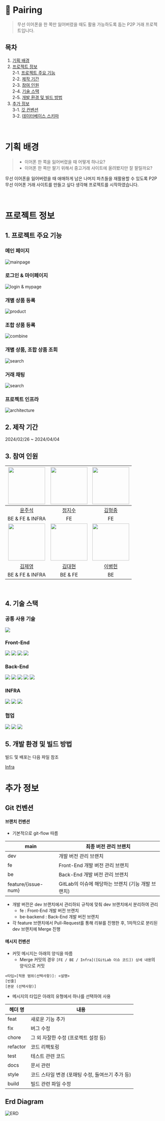 # 🎎 Pairing

> 무선 이어폰을 한 쪽만 잃어버렸을 때도 활용 가능하도록 돕는 P2P 거래 프로젝트입니다.

## 목차

1. [기획 배경](#기획-배경)
2. [프로젝트 정보](#프로젝트-정보)  
   2-1. [프로젝트 주요 기능](#1-프로젝트-주요-기능)  
   2-2. [제작 기간](#2-제작-기간)  
   2-3. [참여 인원](#3-참여-인원)  
   2-4. [기술 스택](#4-기술-스택)  
   2-5. [개발 환경 및 빌드 방법](#5-개발-환경-및-빌드-방법)
3. [추가 정보](#추가-정보)  
   3-1. [깃 컨벤션](#git-컨벤션)  
   3-2. [데이터베이스 스키마](#데이터베이스-스키마)

<br/>

# 기획 배경

>
> - 이어폰 한 쪽을 잃어버렸을 때 어떻게 하나요?
> - 이어폰 한 쪽만 팔기 위해서 중고거래 사이트에 올려봤지만 잘 팔릴까요?

무선 이어폰을 잃어버렸을 때 애매하게 남은 나머지 파츠들을 재활용할 수 있도록 P2P 무선 이어폰 거래 사이트를 만들고 싶다 생각해 프로젝트를 시작하였습니다.

<br/>

# 프로젝트 정보

## 1. 프로젝트 주요 기능

### 메인 페이지
![mainpage](/uploads/9bcd06615ca3cdb25c2a5e112ce8c45f/mainpage.PNG)

### 로그인 & 마이페이지
![login & mypage](/uploads/685fc2c584e5fcc6a117f342b8d34c66/login.gif)

### 개별 상품 등록
![product](/uploads/4e8ea549d0fbf16ea7e646491e8403b6/product.gif)

### 조합 상품 등록
![combine](/uploads/8d6dc7892d41253151defd45d47c3784/last.gif)

### 개별 상품, 조합 상품 조회
![search](/uploads/a8388dba094fe18552a8d981875f05e2/search.gif)

### 거래 채팅
![search](/uploads/f8d7f09b916ebe5207b2e068f0aa1ea7/chat.PNG)

### 


### 프로젝트 인프라

![architecture](/uploads/d889c489f034e1eaf43059ab04fcbeb0/%EC%95%84%ED%82%A4_pairing_final.PNG)

## 2. 제작 기간

2024/02/26 ~ 2024/04/04

## 3. 참여 인원

| <img src="https://github.com/AMIVAYUN.png" width="120" height="120"/>  |   <img src="https://github.com/d2doo.png" width="120" height="120">   | <img src="https://github.com/dkdo1406.png" width="120" height="120"> | 
|:----------------------------------------------------------------------:|:---------------------------------------------------------------------:|:--------------------------------------------------------------------:| 
|                   [윤주석](https://github.com/AMIVAYUN)                   |                    [정지수](https://github.com/d2doo)                    |                  [김형중](https://github.com/dkdo1406)                  |
|                            BE & FE & INFRA                             |                                  FE                                   |                                  FE                                  |
|  <img src="https://github.com/kjy0349.png" width="120" height="120">   | <img src="https://github.com/Hyunnique.png" width="120" height="120"> | <img src="https://github.com/Hunnibs.png" width="120" height="120"/> | 
|                   [김제영](https://github.com/kjy0349)                    |                  [김대현](https://github.com/Hyunnique)                  |                  [이병헌](https://github.com/Hunnibs)                   |
|                            BE & FE & INFRA                             |                                BE & FE                                |                                  BE                                  |

<br/>

## 4. 기술 스택

### 공통 사용 기술

<img src="https://img.shields.io/badge/JWT-A100FF?style=for-the-badge">

### Front-End
<img src="https://img.shields.io/badge/typescript-3178C6?style=for-the-badge"> <img src="https://img.shields.io/badge/react-61DAFB?style=for-the-badge"> <img src="https://img.shields.io/badge/zustand-592E42?style=for-the-badge"> <img src="https://img.shields.io/badge/tailwind_css-06B6D4?style=for-the-badge">

### Back-End

<img src="https://img.shields.io/badge/java_21-007396?style=for-the-badge"> <img src="https://img.shields.io/badge/Postgre-4479A1?style=for-the-badge"> <img src="https://img.shields.io/badge/springboot_3-6DB33F?style=for-the-badge"> <img src="https://img.shields.io/badge/JPA-FFFFCC?style=for-the-badge"> <img src="https://img.shields.io/badge/KAFKA-9e00ff?style=for-the-badge"> 

### INFRA

<img src="https://img.shields.io/badge/DOCKER-1d63ed?style=for-the-badge"> <img src="https://img.shields.io/badge/JENKINS-cc3631?style=for-the-badge"> <img src="https://img.shields.io/badge/aws_EC2-ed8233?style=for-the-badge">

### 협업

<img src="https://img.shields.io/badge/git-F05032?style=for-the-badge&logo=git&logoColor=white"> <img src="https://img.shields.io/badge/jira-0052CC?style=for-the-badge&logo=jira&logoColor=white">  <img src="https://img.shields.io/badge/notion-000000?style=for-the-badge&logo=notion&logoColor=white"> 

## 5. 개발 환경 및 빌드 방법

빌드 및 배포는 다음 파일 참조

[Infra](https://lab.ssafy.com/s10-blockchain-contract-sub2/S10P22A709/-/blob/main/exec/1.%20%ED%8F%AC%ED%8C%85%20%EB%A9%94%EB%89%B4%EC%96%BC/%ED%8F%AC%ED%8C%85%EB%A9%94%EB%89%B4%EC%96%BC.pdf?ref_type=heads)

# 추가 정보

Git 컨벤션
---

#### 브랜치 컨벤션

- 기본적으로 git-flow 따름

| main                | 최종 버전 관리 브랜치                     |
|---------------------|----------------------------------|
| dev                 | 개발 버전 관리 브랜치                     |
| fe                  | Front-End 개발 버전 관리 브랜치           |
| be                  | Back-End 개발 버전 관리 브랜치            |
| feature/{issue-num} | GitLab의 이슈에 해당하는 브랜치 (기능 개발 브랜치) |

- 개발 버전은 dev 브랜치에서 관리하되 규칙에 맞춰 dev 브랜치에서 분리하여 관리
    - fe : Front-End 개발 버전 브랜치
    - be-backend : Back-End 개발 버전 브랜치
- 각 feature 브랜치에서 Pull-Request를 통해 리뷰를 진행한 후, 1차적으로 분리된 dev 브랜치에 Merge 진행

#### 메시지 컨벤션

- 커밋 메시지는 아래의 양식을 따름
    - Merge 커밋의 경우 `[FE / BE / Infra]([GitLab 이슈 코드]) 상세 내용`의 양식으로 커밋

```
<타입>[적용 범위(선택사항)]: <설명>
[빈줄]
[본문 (선택사항)]
```

- 메시지의 타입은 아래의 유형에서 하나를 선택하여 사용

| 헤더 명     | 내용                            |
|----------|-------------------------------|
| feat     | 새로운 기능 추가                     |
| fix      | 버그 수정                         |
| chore    | 그 외 자잘한 수정 (프로젝트 설정 등)        |
| refactor | 코드 리팩토링                       |
| test     | 테스트 관련 코드                     |
| docs     | 문서 관련                         |
| style    | 코드 스타일 변경 (포매팅 수정, 들여쓰기 추가 등) |
| build    | 빌드 관련 파일 수정                   |

Erd Diagram
---
![ERD](/uploads/b54c8851cdc80de97583b181392f655e/pairing_erd.png)

